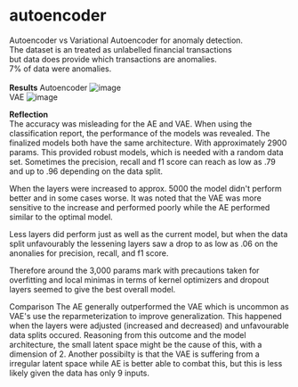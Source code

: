 # autoencoder
Autoencoder vs Variational Autoencoder for anomaly detection.<br>
The dataset is an treated as unlabelled financial transactions<br>
but data does provide which transactions are anomalies.<br>
7% of data were anomalies. <br>
<br>
**Results**
Autoencoder
![image](https://user-images.githubusercontent.com/45408401/218049193-b3d92184-236f-4dc6-8049-12d9dbbf6dae.png)
<br>
VAE
![image](https://user-images.githubusercontent.com/45408401/218048987-e8d72ad6-a806-4970-9b07-dcefc1692a12.png)

**Reflection**
<br>
The accuracy was misleading for the AE and VAE.
When using the classification report, the performance of the models was
revealed.
The finalized models both have the same architecture. With approximately 2900
params. This provided robust models, which is needed with a random data
set. Sometimes the precision, recall and f1 score can reach as low as .79
and up to .96 depending on the data split.

When the layers were increased to approx. 5000 the model didn't perform better
and in some cases worse. It was noted that the VAE was more sensitive to
the increase and performed poorly while the AE performed similar to the
optimal model.

Less layers did perform just as well as the current model, but when the data
split unfavourably the lessening layers saw a drop to as low as .06 on the anonalies for precision, recall, and f1 score.

Therefore around the 3,000 params mark with precautions taken for overfitting
and local minimas in terms of kernel optimizers and dropout layers seemed
to give the best overall model.

Comparison
The AE generally outperformed the VAE which is uncommon as VAE's use the
reparmeterization to improve generalization. This happened when the layers
were adjusted (increased and decreased) and unfavourable data splits
occured. Reasoning from this outcome and the model architecture, the small
latent space might be the cause of this, with a dimension of 2. Another
possibilty is that the VAE is suffering from a irregular latent space while
AE is better able to combat this, but this is less likely given the data has only 9 inputs.

